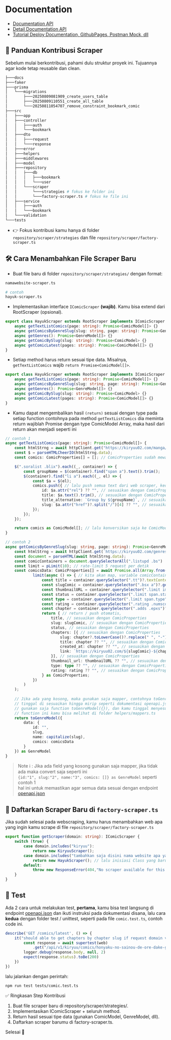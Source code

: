 # Documentation

- [Documentation API](./openapi.html)
- [Detail Documentation API](https://github.com/dhino12/shioriapi)
- [Tutorial Deploy Documentation, GithubPages, Postman Mock, dll](./tutorial.md)

## 📖 Panduan Kontribusi Scraper

Sebelum mulai berkontribusi, pahami dulu struktur proyek ini. Tujuannya agar kode tetap reusable dan clean.

```sh
├───docs
├───faker
├───prisma
│   └───migrations
│       ├───20250809081909_create_users_table
│       ├───20250809110551_create_all_table
│       └───20250811054707_remove_constraint_bookmark_comic
├───src
│   ├───app
│   ├───controller
│   │   ├───auth
│   │   └───bookmark
│   ├───dto
│   │   ├───request
│   │   └───response
│   ├───error
│   ├───helpers
│   ├───middlewares
│   ├───model
│   ├───repository
│   │   ├───db
│   │   │   ├───bookmark
│   │   │   └───user
│   │   └───scraper
│   │       └───strategies # fokus ke folder ini
│   │       └───factory-scraper.ts # fokus ke file ini
│   ├───service
│   │   ├───auth
│   │   └───bookmark
│   └───validation
└───tests
```

- 👉 Fokus kontribusi kamu hanya di folder `repository/scraper/strategies` dan file `repository/scraper/factory-scraper.ts`

## 🛠️ Cara Menambahkan File Scraper Baru
- Buat file baru di folder `repository/scraper/strategies/` dengan format:

```sh
namawebsite-scraper.ts

# contoh
hayuk-scraper.ts
```

- Implementasikan interface `IComicScraper` __(wajib)__. Kamu bisa extend dari RootScraper (opsional).

```ts
export class HayukScraper extends RootScraper implements IComicScraper {
    async getTextListComics(page: string): Promise<ComicModel[]> {}
    async getComicsByGenreSlug(slug: string, page: string): Promise<GenreModel> {}
    async getGenres(): Promise<GenreModel[]> {}
    async getComicBySlug(slug: string): Promise<ComicModel> {}
    async getComicLatest(pages: string): Promise<ComicModel[]> {}
}
```
- Setiap method harus return sesuai tipe data. Misalnya, `getTextListComics` wajib `return Promise<ComicModel[]>`.

```ts
export class HayukScraper extends RootScraper implements IComicScraper {
    async getTextListComics(page: string): Promise<ComicModel[]> {}
    async getComicsByGenreSlug(slug: string, page: string): Promise<GenreModel> {}
    async getGenres(): Promise<GenreModel[]> {}
    async getComicBySlug(slug: string): Promise<ComicModel> {}
    async getComicLatest(pages: string): Promise<ComicModel[]> {}
}
```

- Kamu dapat mengembalikan hasil `(return)` sesuai dengan type pada setiap function contohnya pada method `getTextListComics` dia meminta return wajiblah Promise dengan type ComicModel Array, maka hasil dari return akan menjadi seperti ini

```ts
// contoh 1
async getTextListComics(page: string): Promise<ComicModel[]> {
    const htmlStrng = await httpClient.get("https://kiryuu02.com/manga/list-mode")
    const $ = parseHTMLCheerIO(htmlStrng.data);
    const comics: ComicProperties[] = []; // ComicProperties sudah mewakili isi dari ComicModel

    $(".soralist .blix").each((_, container) => {
        const groupName = $(container).find("span a").text().trim();
        $(container).find("li a").each((_, el) => {
            const $a = $(el);
            comics.push({ // lalu push semua text dari web scraper, kedalam sebuah array.
                id: $a.attr("rel") ?? "", // sesuaikan dengan ComicProperties
                title: $a.text().trim(), // sesuaikan dengan ComicProperties
                title_alternative: `Group by ${groupName}`, // sesuaikan dengan ComicProperties
                slug: $a.attr("href")?.split("/")[4] ?? "", // sesuaikan dengan ComicProperties
            });
        });
    });

    return comics as ComicModel[]; // lalu konversikan saja ke ComicModel[] bahwa isi dari variable ini adalah sama seperti ComicModel[]
}
```

```ts
// contoh 2
async getComicsByGenreSlug(slug: string, page: string): Promise<GenreModel> {
    const htmlStrng = await httpClient.get(`https://kiryuu02.com/genres/${slug}/page/${page}`)
    const document = parseHTML(await htmlStrng.data);
    const comicContainers = document.querySelectorAll(".listupd .bs")
    const limit = pLimit(10); // rate-limit 5 request per detik
    const comicsData: ComicProperties[] = await Promise.all(Array.from(comicContainers).map(container =>
            limit(async () => { // kita akan map, variable comicContainers yang berisi array, dan otomatis ktika return akan push kedalam array ComicProperties
                const title = container.querySelector(".tt")?.textContent.trim();
                const slugComic = container.querySelector(".bsx a")?.getAttribute("href")?.split("/")[4];
                const thumbnailURL = container.querySelector(".limit img")?.getAttribute("src");
                const status = container.querySelector(".limit span.status")?.getAttribute("class")?.replace("status ", "").toLowerCase() ?? "ongoing";
                const type = container.querySelector(".limit span.type")?.getAttribute("class")?.split(" ")[1] ?? "";
                const rating = container.querySelector(".rating .numscore")?.textContent;
                const chapter = container.querySelector(".adds .epxs")?.textContent
                return { // return / push otomatis,
                    title, // sesuaikan dengan ComicProperties
                    slug: slugComic, // sesuaikan dengan ComicProperties
                    status, // sesuaikan dengan ComicProperties
                    chapters: [{ // sesuaikan dengan ComicProperties
                        slug: chapter?.toLowerCase()?.replace(" ", "-") ?? "", // sesuaikan dengan ComicProperties
                        title: chapter ?? "", // sesuaikan dengan ComicProperties
                        created_at: chapter ?? "", // sesuaikan dengan ComicProperties
                        link: `https://kiryuu02.com/${slugComic}-${chapter?.toLowerCase()?.replace(" ", "-")}/` // sesuaikan dengan ComicProperties
                    }], // sesuaikan dengan ComicProperties
                    thumbnail_url: thumbnailURL ?? "", // sesuaikan dengan ComicProperties
                    type: type ?? "", // sesuaikan dengan ComicProperties
                    rating: rating ?? "", // sesuaikan dengan ComicProperties
                } as ComicProperties;
            })
        )
    );
    
    // Jika ada yang kosong, maka gunakan saja mapper, contohnya toGenreModel, semua mapper ada di folder helpers/mapper.ts
    // tinggal di sesuaikan hingga mirip seperti dokumentasi openapi.json.
    // gunakan saja function toGenreModel({}), dan kamu tinggal menyesuaikan apa yang diminta
    // function ini kamu bisa melihat di folder helpers/mappers.ts
    return toGenreModel({
        data: {
            id: "",
            slug,
            name: capitalize(slug),
            comics: comicsData
        }
    }) as GenreModel
}
```

> Note ℹ️ : Jika ada field yang kosong gunakan saja mapper, jika tidak ada maka convert saja seperti ini  <br>
> `{id:"1", slug:"2", name:"3", comics: []} as GenreModel` seperti contoh 1 <br>
> hal ini untuk memastikan agar semua data sesuai dengan endpoint [openapi.json](https://dhino12.github.io/shioriapi/openapi.html)

## 🔗 Daftarkan Scraper Baru di `factory-scraper.ts`

Jika sudah selesai pada webscraping, kamu harus menambahkan web apa yang ingin kamu scrape di file `repository/scraper/factory-scraper.ts`

```ts
export function getScraper(domain: string): IComicScraper {
    switch (true) {
        case domain.includes("kiryuu"):
            return new KiryuuScraper();
        case domain.includes("tambahkan saja disini nama website apa yang kamu scrape"):
            return new HayukScraper(); // lalu inisiasi Class yang baru kamu buat tadi, dsini
        default:
            throw new ResponseError(404,"No scraper available for this domain");
    }
}
```

## 🧪 Test
Ada 2 cara untuk melakukan test, __pertama__, kamu bisa test langsung di endpoint [openapi.json](https://dhino12.github.io/shioriapi/openapi.html) dan ikuti instruksi pada dokumentasi disana, lalu cara __kedua__ dengan folder test / unittest, seperti pada file `comic.test.ts`, contoh code ini.

```ts
describe('GET /comics/latest', () => {
    it("should able to get chapters by chapter slug if request domain valid", async() => {
        const response = await supertest(web)
            .get("/api/v1/kiryuu/comics/honyaku-no-sainou-de-ore-dake-ga-sekai-wo-kaihen-dekiru-ken/chapters/honyaku-no-sainou-de-ore-dake-ga-sekai-wo-kaihen-dekiru-ken-chapter-26-3/") // endpoint yang sesuai dengan openapi.json
        logger.debug(response.body, null, 2)
        expect(response.status).toBe(200)
    })
})
```

lalu jalankan dengan perintah:

```sh
npm run test tests/comic.test.ts
```

✅ Ringkasan Step Kontribusi

1. Buat file scraper baru di repository/scraper/strategies/.
2. Implementasikan IComicScraper + seluruh method.
3. Return hasil sesuai tipe data (gunakan ComicModel, GenreModel, dll).
4. Daftarkan scraper barumu di factory-scraper.ts.

Selesai 🎉